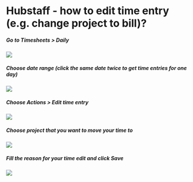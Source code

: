# Hubstaff - how to edit time entry (e.g. change project to bill)?

##### Go to Timesheets > Daily

![](images/hubstaff/hubstaff_01.png)

##### Choose date range (click the same date twice to get time entries for one day)

![](images/hubstaff/hubstaff_02.png)

##### Choose Actions > Edit time entry

![](images/hubstaff/hubstaff_03.png)

##### Choose project that you want to move your time to

![](images/hubstaff/hubstaff_04.png)

##### Fill the reason for your time edit and click Save

![](images/hubstaff/hubstaff_05.png)
